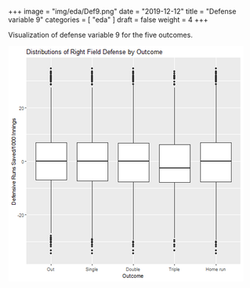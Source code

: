 +++
image = "img/eda/Def9.png"
date = "2019-12-12"
title = "Defense variable 9"
categories = [ "eda" ]
draft = false
weight = 4
+++

Visualization of defense variable 9 for the five outcomes. 
<!--more-->

![](/img/eda/Def9.png)